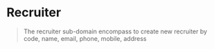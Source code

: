 # Recruiter
> The recruiter sub-domain encompass to create new recruiter by code, name, email, phone, mobile, address